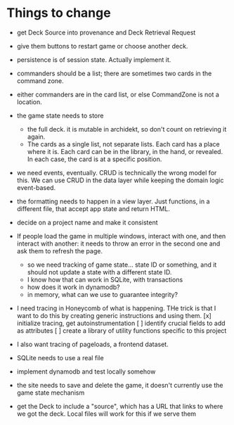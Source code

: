 # Things to change

- get Deck Source into provenance and Deck Retrieval Request

- give them buttons to restart game or choose another deck.

- persistence is of session state. Actually implement it.

- commanders should be a list; there are sometimes two cards in the command zone.

- either commanders are in the card list, or else CommandZone is not a location.

- the game state needs to store

  - the full deck. it is mutable in archidekt, so don't count on retrieving it again.
  - The cards as a single list, not separate lists. Each card has a place where it is. Each card can be in the library, in the hand, or revealed. In each case, the card is at a specific position.

- we need events, eventually. CRUD is technically the wrong model for this. We can use CRUD in the data layer while keeping the domain logic event-based.

- the formatting needs to happen in a view layer. Just functions, in a different file, that accept app state and return HTML.

- decide on a project name and make it consistent

- If people load the game in multiple windows, interact with one, and then interact with another: it needs to throw an error in the second one and ask them to refresh the page.

  - so we need tracking of game state... state ID or something, and it should not update a state with a different state ID.
  - I know how that can work in SQLite, with transactions
  - how does it work in dynamodb?
  - in memory, what can we use to guarantee integrity?

- I need tracing in Honeycomb of what is happening. THe trick is that I want to do this by creating generic instructions and using them.
  [x] initialize tracing, get autoinstrumentation
  [ ] identify crucial fields to add as attributes
  [ ] create a library of utility functions specific to this project

- I also want tracing of pageloads, a frontend dataset.

- SQLite needs to use a real file

- implement dynamodb and test locally somehow

- the site needs to save and delete the game, it doesn't currently use the game state mechanism

- get the Deck to include a "source", which has a URL that links to where we got the deck. Local files will work for this if we serve them
